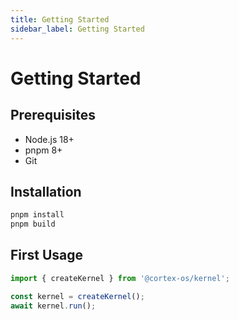 ```yaml
---
title: Getting Started
sidebar_label: Getting Started
---
```


# Getting Started

## Prerequisites
- Node.js 18+
- pnpm 8+
- Git

## Installation

```bash
pnpm install
pnpm build
```

## First Usage

```ts
import { createKernel } from '@cortex-os/kernel';

const kernel = createKernel();
await kernel.run();

```